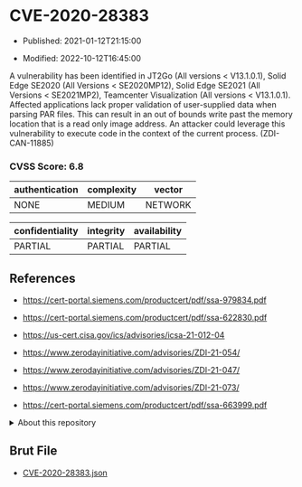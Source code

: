 # CVE-2020-28383

- Published: 2021-01-12T21:15:00

- Modified: 2022-10-12T16:45:00

A vulnerability has been identified in JT2Go (All versions < V13.1.0.1), Solid Edge SE2020 (All Versions < SE2020MP12), Solid Edge SE2021 (All Versions < SE2021MP2), Teamcenter Visualization (All versions < V13.1.0.1). Affected applications lack proper validation of user-supplied data when parsing PAR files. This can result in an out of bounds write past the memory location that is a read only image address. An attacker could leverage this vulnerability to execute code in the context of the current process. (ZDI-CAN-11885)

### CVSS Score: **6.8**

| authentication | complexity | vector |
| --- | --- | --- |
| NONE | MEDIUM | NETWORK |

| confidentiality | integrity | availability |
| --- | --- | --- |
| PARTIAL | PARTIAL | PARTIAL |

## References

* https://cert-portal.siemens.com/productcert/pdf/ssa-979834.pdf

* https://cert-portal.siemens.com/productcert/pdf/ssa-622830.pdf

* https://us-cert.cisa.gov/ics/advisories/icsa-21-012-04

* https://www.zerodayinitiative.com/advisories/ZDI-21-054/

* https://www.zerodayinitiative.com/advisories/ZDI-21-047/

* https://www.zerodayinitiative.com/advisories/ZDI-21-073/

* https://cert-portal.siemens.com/productcert/pdf/ssa-663999.pdf

<details>
<summary>About this repository</summary> 

  This repository is part of the project [Live Hack CVE](https://github.com/Live-Hack-CVE). Main website can be found [www.live-hack.org](https://www.live-hack.org) 
  
  Made by [Sn0wAlice](https://github.com/Sn0wAlice) for the people that care about security and need to have a feed of the latest CVEs. Hope you enjoy it, don't forget to star the repo and follow me on [Twitter](https://twitter.com/Sn0wAlice) and [Github](https://github.com/Sn0wAlice). And that is my [personnal website](https://www.alice-snow.me/)

  - [Home Page](https://github.com/Live-Hack-CVE)
  - [Framework](https://github.com/Live-Hack-CVE/cve-framework)
  - [CVE database](https://github.com/Live-Hack-CVE/full_database)
  - [Changelog](https://github.com/Live-Hack-CVE/Changelog)
</details>

## Brut File

* [CVE-2020-28383.json](https://raw.githubusercontent.com/Live-Hack-CVE/full_database/main/cves/2020/CVE-2020-28383.json)

